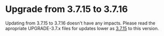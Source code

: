 # Upgrade from 3.7.15 to 3.7.16

Updating from 3.7.15 to 3.7.16 doesn't have any impacts. Please read the apropriate UPGRADE-3.7.x files for updates lower as [3.7.15](UPGRADE-3.7.15.md) to this version.

